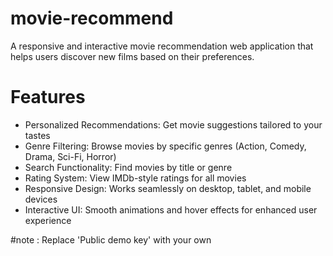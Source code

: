 # movie-recommend

A responsive and interactive movie recommendation web application that helps users discover new films based on their preferences.

# Features

- Personalized Recommendations: Get movie suggestions tailored to your tastes
- Genre Filtering: Browse movies by specific genres (Action, Comedy, Drama, Sci-Fi, Horror)
- Search Functionality: Find movies by title or genre
- Rating System: View IMDb-style ratings for all movies
- Responsive Design: Works seamlessly on desktop, tablet, and mobile devices
- Interactive UI: Smooth animations and hover effects for enhanced user experience

#note : Replace 'Public demo key' with your own
